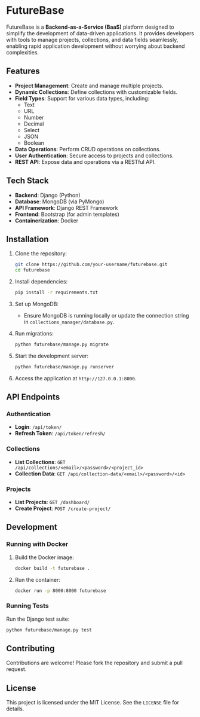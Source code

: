 # FutureBase

FutureBase is a **Backend-as-a-Service (BaaS)** platform designed to simplify the development of data-driven applications. It provides developers with tools to manage projects, collections, and data fields seamlessly, enabling rapid application development without worrying about backend complexities.

## Features

- **Project Management**: Create and manage multiple projects.
- **Dynamic Collections**: Define collections with customizable fields.
- **Field Types**: Support for various data types, including:
  - Text
  - URL
  - Number
  - Decimal
  - Select
  - JSON
  - Boolean
- **Data Operations**: Perform CRUD operations on collections.
- **User Authentication**: Secure access to projects and collections.
- **REST API**: Expose data and operations via a RESTful API.

## Tech Stack

- **Backend**: Django (Python)
- **Database**: MongoDB (via PyMongo)
- **API Framework**: Django REST Framework
- **Frontend**: Bootstrap (for admin templates)
- **Containerization**: Docker

## Installation

1. Clone the repository:
   ```bash
   git clone https://github.com/your-username/futurebase.git
   cd futurebase
   ```

2. Install dependencies:
   ```bash
   pip install -r requirements.txt
   ```

3. Set up MongoDB:
   - Ensure MongoDB is running locally or update the connection string in `collections_manager/database.py`.

4. Run migrations:
   ```bash
   python futurebase/manage.py migrate
   ```

5. Start the development server:
   ```bash
   python futurebase/manage.py runserver
   ```

6. Access the application at `http://127.0.0.1:8000`.

## API Endpoints

### Authentication
- **Login**: `/api/token/`
- **Refresh Token**: `/api/token/refresh/`

### Collections
- **List Collections**: `GET /api/collections/<email>/<password>/<project_id>`
- **Collection Data**: `GET /api/collection-data/<email>/<password>/<id>`

### Projects
- **List Projects**: `GET /dashboard/`
- **Create Project**: `POST /create-project/`

## Development

### Running with Docker
1. Build the Docker image:
   ```bash
   docker build -t futurebase .
   ```

2. Run the container:
   ```bash
   docker run -p 8000:8000 futurebase
   ```

### Running Tests
Run the Django test suite:
```bash
python futurebase/manage.py test
```

## Contributing

Contributions are welcome! Please fork the repository and submit a pull request.

## License

This project is licensed under the MIT License. See the `LICENSE` file for details.
